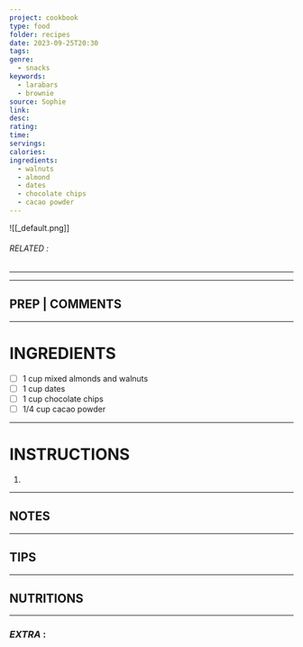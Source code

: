 ```yaml
---
project: cookbook
type: food
folder: recipes
date: 2023-09-25T20:30
tags: 
genre:
  - snacks
keywords:
  - larabars
  - brownie
source: Sophie
link: 
desc: 
rating: 
time: 
servings: 
calories: 
ingredients:
  - walnuts
  - almond
  - dates
  - chocolate chips
  - cacao powder
---
```


![[_default.png]]
###### *RELATED* : 
---


---
## PREP | COMMENTS



---
# INGREDIENTS

- [ ] 1 cup mixed almonds and walnuts
- [ ] 1 cup dates
- [ ] 1 cup chocolate chips
- [ ] 1/4 cup cacao powder

---
# INSTRUCTIONS

1. 

---
## NOTES



---
## TIPS



---
## NUTRITIONS



---
### *EXTRA* :



